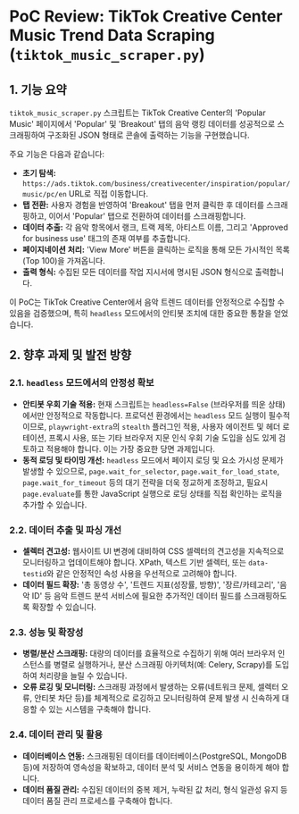 # PoC Review: TikTok Creative Center Music Trend Data Scraping (`tiktok_music_scraper.py`)

## 1. 기능 요약

`tiktok_music_scraper.py` 스크립트는 TikTok Creative Center의 'Popular Music' 페이지에서 'Popular' 및 'Breakout' 탭의 음악 랭킹 데이터를 성공적으로 스크래핑하여 구조화된 JSON 형태로 콘솔에 출력하는 기능을 구현했습니다.

주요 기능은 다음과 같습니다:
- **초기 탐색:** `https://ads.tiktok.com/business/creativecenter/inspiration/popular/music/pc/en` URL로 직접 이동합니다.
- **탭 전환:** 사용자 경험을 반영하여 'Breakout' 탭을 먼저 클릭한 후 데이터를 스크래핑하고, 이어서 'Popular' 탭으로 전환하여 데이터를 스크래핑합니다.
- **데이터 추출:** 각 음악 항목에서 랭크, 트랙 제목, 아티스트 이름, 그리고 'Approved for business use' 태그의 존재 여부를 추출합니다.
- **페이지네이션 처리:** 'View More' 버튼을 클릭하는 로직을 통해 모든 가시적인 목록(Top 100)을 가져옵니다.
- **출력 형식:** 수집된 모든 데이터를 작업 지시서에 명시된 JSON 형식으로 출력합니다.

이 PoC는 TikTok Creative Center에서 음악 트렌드 데이터를 안정적으로 수집할 수 있음을 검증했으며, 특히 `headless` 모드에서의 안티봇 조치에 대한 중요한 통찰을 얻었습니다.

## 2. 향후 과제 및 발전 방향

### 2.1. `headless` 모드에서의 안정성 확보
- **안티봇 우회 기술 적용:** 현재 스크립트는 `headless=False` (브라우저를 띄운 상태)에서만 안정적으로 작동합니다. 프로덕션 환경에서는 `headless` 모드 실행이 필수적이므로, `playwright-extra`의 `stealth` 플러그인 적용, 사용자 에이전트 및 헤더 로테이션, 프록시 사용, 또는 기타 브라우저 지문 인식 우회 기술 도입을 심도 있게 검토하고 적용해야 합니다. 이는 가장 중요한 당면 과제입니다.
- **동적 로딩 및 타이밍 개선:** `headless` 모드에서 페이지 로딩 및 요소 가시성 문제가 발생할 수 있으므로, `page.wait_for_selector`, `page.wait_for_load_state`, `page.wait_for_timeout` 등의 대기 전략을 더욱 정교하게 조정하고, 필요시 `page.evaluate`를 통한 JavaScript 실행으로 로딩 상태를 직접 확인하는 로직을 추가할 수 있습니다.

### 2.2. 데이터 추출 및 파싱 개선
- **셀렉터 견고성:** 웹사이트 UI 변경에 대비하여 CSS 셀렉터의 견고성을 지속적으로 모니터링하고 업데이트해야 합니다. XPath, 텍스트 기반 셀렉터, 또는 `data-testid`와 같은 안정적인 속성 사용을 우선적으로 고려해야 합니다.
- **데이터 필드 확장:** '총 동영상 수', '트렌드 지표(성장률, 방향)', '장르/카테고리', '음악 ID' 등 음악 트렌드 분석 서비스에 필요한 추가적인 데이터 필드를 스크래핑하도록 확장할 수 있습니다.

### 2.3. 성능 및 확장성
- **병렬/분산 스크래핑:** 대량의 데이터를 효율적으로 수집하기 위해 여러 브라우저 인스턴스를 병렬로 실행하거나, 분산 스크래핑 아키텍처(예: Celery, Scrapy)를 도입하여 처리량을 늘릴 수 있습니다.
- **오류 로깅 및 모니터링:** 스크래핑 과정에서 발생하는 오류(네트워크 문제, 셀렉터 오류, 안티봇 차단 등)를 체계적으로 로깅하고 모니터링하여 문제 발생 시 신속하게 대응할 수 있는 시스템을 구축해야 합니다.

### 2.4. 데이터 관리 및 활용
- **데이터베이스 연동:** 스크래핑된 데이터를 데이터베이스(PostgreSQL, MongoDB 등)에 저장하여 영속성을 확보하고, 데이터 분석 및 서비스 연동을 용이하게 해야 합니다.
- **데이터 품질 관리:** 수집된 데이터의 중복 제거, 누락된 값 처리, 형식 일관성 유지 등 데이터 품질 관리 프로세스를 구축해야 합니다.
